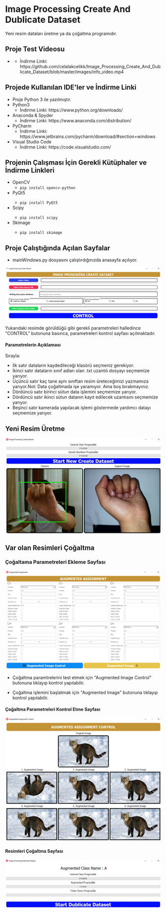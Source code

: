 # Image Processing Create And Dublicate Dataset
Yeni resim dataları üretme ya da çoğaltma programıdır.

## Proje Test Videosu
<ul>
  <li>
    <ul>
      <li> İndirme Linki: https://github.com/celalakcelikk/Image_Processing_Create_And_Dublicate_Dataset/blob/master/images/info_video.mp4 </li>
    </ul>
  </li>
</ul>

## Projede Kullanılan IDE'ler ve İndirme Linki

<ul>
  <li>Proje Python 3 ile yazılmıştır.</li>
  <li>Python3 
   <ul>
    <li> İndirme Linki: https://www.python.org/downloads/ </li>
   </ul>
  </li>
  <li>Anaconda & Spyder
    <ul>
      <li>İndirme Linki: https://www.anaconda.com/distribution/ </li>
    </ul>  
  </li>
  <li>PyCharm
   <ul>
    <li>İndirme Linki: https://www.jetbrains.com/pycharm/download/#section=windows </li>
   </ul>  
  </li>
 <li>Visual Studio Code
  <ul> 
    <li> İndirme Linki: https://code.visualstudio.com/ </li>
  </ul>
 </li>
</ul>
 
## Projenin Çalışması İçin Gerekli Kütüphaler ve İndirme Linkleri
<ul>
  <li>OpenCV
    <ul>
          <li><code>pip install opencv-python</code></li>
        </ul>  
  </li>
  <li>PyQt5</li>
    <ul>
          <li><code>pip install PyQt5</code></li>
   </ul>  
  </li>
  </li>
  <li>Scipy</li>
    <ul>
          <li><code>pip install scipy</code></li>
   </ul>  
  </li>
  <li>Skimage</li>
    <ul>
          <li><code>pip install skimage</code></li>
   </ul>  
  </li>
</ul>

## Proje Çalıştığında Açılan Sayfalar
<ul>
  <li>mainWindows.py dosyasını çalıştırdığınızda anasayfa açılıyor.</li>
</ul>
<img src= "https://github.com/celalakcelikk/Image_processing_create_and_dublicate_dataset/blob/master/images/mainwindows.PNG">
<p> Yukarıdaki resimde görüldüğü gibi gerekli parametreleri halledince "CONTROL" butonuna basınca, parametreleri kontrol sayfası açılmaktadır.

#### Parametrelerin Açıklaması
<p>Sırayla:</p>
<ul>
  <li>İlk satır dataların kaydedileceği klasörü seçmeniz gerekiyor.</li>
  <li>İkinci satır dataların sınıf adları olan .txt uzantılı dosyayı seçmemize yarıyor.</li>
  <li>Üçüncü satır kaç tane aynı sınıftan resim üreteceğimizi yazmamıza yarıyor.Not: Data çoğaltmada işe yaramıyor. Ama boş bırakmayınız.</li>
  <li>Dördüncü satır birinci sütun data işlemini seçmemize yarıyor.</li>
  <li>Dördüncü satır ikinci sütun datanın kayıt edilecek uzantısını seçmemize yarıyor.</li>
  <li>Beşinci satır kamerada yapılacak işlemi göstermede yardımcı datayı seçmemize yarıyor.</li>
</ul>
  
## Yeni Resim Üretme

<img src="https://github.com/celalakcelikk/Image_processing_create_and_dublicate_dataset/blob/master/images/createimagewindows.png" >

## Var olan Resimleri Çoğaltma
### Çoğaltama Parametreleri Ekleme Sayfası
<img src="https://github.com/celalakcelikk/Image_processing_create_and_dublicate_dataset/blob/master/images/augmentedwindows.png" >
<ul><li>Çoğaltma paramtrelerini test etmek için "Augmented Image Control" butonuna tıklayıp kontrol yapılabilir.</li></ul>
<ul><li>Çoğaltma işlemini başlatmak için "Augmented Image" butonuna tıklayıp kontrol yapılabilir.</li></ul>

#### Çoğaltma Parametreleri Kontrol Etme Sayfası
<img src="https://github.com/celalakcelikk/Image_processing_create_and_dublicate_dataset/blob/master/images/augmentedTestWindows.png" >

#### Resimleri Çoğaltma Sayfası
<img src="https://github.com/celalakcelikk/Image_processing_create_and_dublicate_dataset/blob/master/images/createaugmentedwindows.png" >
